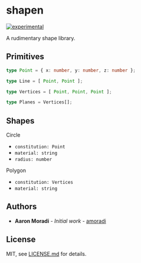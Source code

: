 # shapen

[![experimental](http://badges.github.io/stability-badges/dist/experimental.svg)](http://github.com/badges/stability-badges)

A rudimentary shape library.

## Primitives

```ts
type Point = { x: number, y: number, z: number };

type Line = [ Point, Point ];

type Vertices = [ Point, Point, Point ];

type Planes = Vertices[];
```

## Shapes

Circle
- `constitution: Point`
- `material: string`
- `radius: number`

Polygon
- `constitution: Vertices`
- `material: string`

## Authors

* **Aaron Moradi** - *Initial work* - [amoradi](https://github.com/amoradi)

## License

MIT, see [LICENSE.md](http://github.com/mattdesl/spectrum/blob/master/LICENSE.md) for details.
